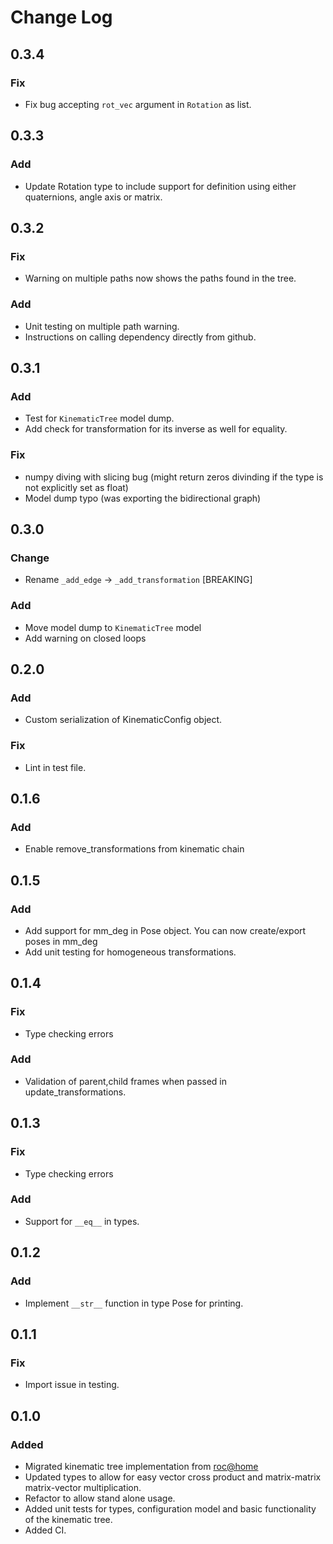 # Change Log

## 0.3.4
### Fix
- Fix bug accepting `rot_vec` argument in `Rotation` as list.

## 0.3.3
### Add
- Update Rotation type to include support for definition using either quaternions, angle axis or matrix.

## 0.3.2
### Fix
- Warning on multiple paths now shows the paths found in the tree.

### Add
- Unit testing on multiple path warning.
- Instructions on calling dependency directly from github.

## 0.3.1
### Add
- Test for `KinematicTree` model dump.
- Add check for transformation for its inverse as well for equality.

### Fix
- numpy diving with slicing bug (might return zeros divinding if the type is not explicitly set as float)
- Model dump typo (was exporting the bidirectional graph)

## 0.3.0
### Change
- Rename `_add_edge` -> `_add_transformation` [BREAKING]

### Add
- Move model dump to `KinematicTree` model
- Add warning on closed loops

## 0.2.0
### Add
- Custom serialization of KinematicConfig object.

### Fix
- Lint in test file.

## 0.1.6
### Add
- Enable remove_transformations from kinematic chain

## 0.1.5
### Add
- Add support for mm_deg in Pose object. You can now create/export poses in mm_deg
- Add unit testing for homogeneous transformations.

## 0.1.4
### Fix
- Type checking errors
### Add
- Validation of parent,child frames when passed in update_transformations.

## 0.1.3

### Fix
- Type checking errors

### Add
- Support for `__eq__` in types. 

## 0.1.2

### Add
- Implement `__str__` function in type Pose for printing.

## 0.1.1

### Fix
- Import issue in testing.

## 0.1.0

### Added
- Migrated kinematic tree implementation from [roc@home](https://github.com/rocsys/research-roc_at_home)
- Updated types to allow for easy vector cross product and matrix-matrix matrix-vector multiplication.
- Refactor to allow stand alone usage.
- Added unit tests for types, configuration model and basic functionality of the kinematic tree.
- Added CI.